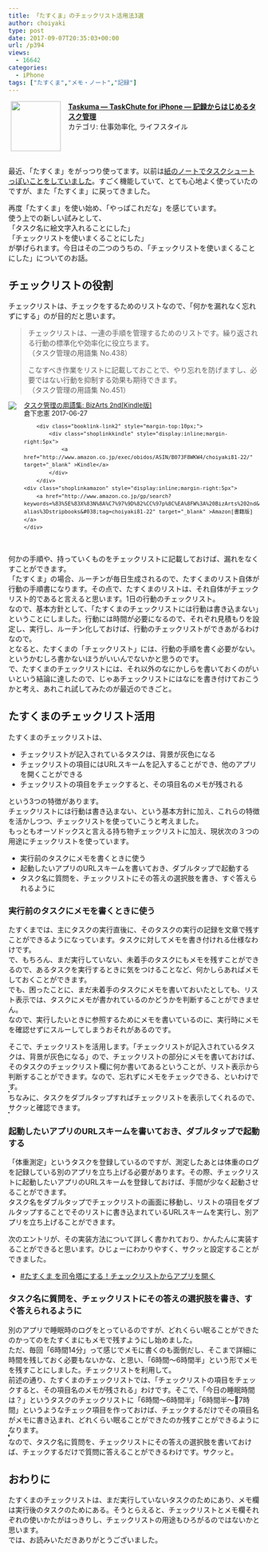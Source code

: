 ```yaml
---
title: 「たすくま」のチェックリスト活用法3選
author: choiyaki
type: post
date: 2017-09-07T20:35:03+00:00
url: /p394
views:
  - 16642
categories:
  - iPhone
tags: ["たすくま","メモ・ノート","記録"]
---
```

<span class="appIcon"><img class="appIconImg" height="100" src="https://i0.wp.com/is3.mzstatic.com/image/thumb/Purple71/v4/55/49/b0/5549b03b-b6e5-4428-dbb9-629dffb4d111/source/100x100bb.jpg?fit=660%2C100" style="float:left;margin: 0px 15px 15px 5px;" data-recalc-dims="1" /></span><span class="appName"><strong><a href="https://itunes.apple.com/jp/app/taskuma-taskchute-for-iphone-%E8%A8%98%E9%8C%B2%E3%81%8B%E3%82%89%E3%81%AF%E3%81%98%E3%82%81%E3%82%8B%E3%82%BF%E3%82%B9%E3%82%AF%E7%AE%A1%E7%90%86/id896335635?mt=8&#038;uo=4&#038;at=7gIWFXQQ" target="itunes_store">Taskuma &#8212; TaskChute for iPhone &#8212; 記録からはじめるタスク管理</a></strong></span>  
<span class="appCategory">カテゴリ: 仕事効率化, ライフスタイル</span>  
<span class="badgeL" style="display:inline-block; margin:4px"><a href="https://itunes.apple.com/jp/app/taskuma-taskchute-for-iphone-%E8%A8%98%E9%8C%B2%E3%81%8B%E3%82%89%E3%81%AF%E3%81%98%E3%82%81%E3%82%8B%E3%82%BF%E3%82%B9%E3%82%AF%E7%AE%A1%E7%90%86/id896335635?mt=8&#038;uo=4&#038;at=7gIWFXQQ" target="itunes_store" style="display:inline-block;overflow:hidden;background:url(https://linkmaker.itunes.apple.com/htmlResources/assets/ja_jp//images/web/linkmaker/badge_appstore-lrg.png) no-repeat;width:135px;height:40px;"></a></span><br style="clear:both;" />

最近、「たすくま」をがっつり使ってます。以前は[紙のノートでタスクシュートっぽいことをしていました][1]。すごく機能していて、とても心地よく使っていたのですが、また「たすくま」に戻ってきました。

再度「たすくま」を使い始め、「やっぱこれだな」を感じています。  
使う上での新しい試みとして、  
「タスク名に絵文字入れることにした」  
「チェックリストを使いまくることにした」  
が挙げられます。今日はその二つのうちの、「チェックリストを使いまくることにした」についてのお話。

## チェックリストの役割

チェックリストは、チェックをするためのリストなので、「何かを漏れなく忘れずにする」のが目的だと思います。

> チェックリストは、一連の手順を管理するためのリストです。繰り返される行動の標準化や効率化に役立ちます。  
> （タスク管理の用語集 No.438）
> 
> こなすべき作業をリストに記載しておことで、やり忘れを防げますし、必要ではない行動を抑制する効果も期待できます。  
> （タスク管理の用語集 No.451） 

<div class="booklink-box" style="text-align:left;padding-bottom:20px;font-size:small;/zoom: 1;overflow: hidden;">
  <div class="booklink-image" style="float:left;margin:0 15px 10px 0;">
    <a href="http://www.amazon.co.jp/exec/obidos/asin/B073F8WKW4/choiyaki81-22/" target="_blank" ><img src="https://i2.wp.com/images-fe.ssl-images-amazon.com/images/I/41KD%2BtMKN8L._SL160_.jpg?w=660&#038;ssl=1" style="border: none;" data-recalc-dims="1" /></a>
  </div>
  
  <div class="booklink-info" style="line-height:120%;/zoom: 1;overflow: hidden;">
    <div class="booklink-name" style="margin-bottom:10px;line-height:120%">
      <a href="http://www.amazon.co.jp/exec/obidos/asin/B073F8WKW4/choiyaki81-22/" target="_blank" >タスク管理の用語集: BizArts 2nd[Kindle版]</a>
        <div class="booklink-detail" style="margin-bottom:5px;">
        倉下忠憲 2017-06-27
        </div>
    
        <div class="booklink-link2" style="margin-top:10px;">
            <div class="shoplinkkindle" style="display:inline;margin-right:5px">
                <a href="http://www.amazon.co.jp/exec/obidos/ASIN/B073F8WKW4/choiyaki81-22/" target="_blank" >Kindle</a>
            </div>
        </div>
    <div class="shoplinkamazon" style="display:inline;margin-right:5px">
        <a href="http://www.amazon.co.jp/gp/search?keywords=%83%5E%83X%83N%8A%C7%97%9D%82%CC%97p%8C%EA%8FW%3A%20BizArts%202nd&#038;__mk_ja_JP=%83J%83%5E%83J%83i&#038;url=search-alias%3Dstripbooks&#038;tag=choiyaki81-22" target="_blank" >Amazon[書籍版]</a>
    </div>
  </div>
  </div>
</div>

何かの手順や、持っていくものをチェックリストに記載しておけば、漏れをなくすことができます。  
「たすくま」の場合、ルーチンが毎日生成されるので、たすくまのリスト自体が行動の手順書になります。その点で、たすくまのリストは、それ自体がチェックリスト的であると言えると思います。1日の行動のチェックリスト。  
なので、基本方針として、「たすくまのチェックリストには行動は書き込まない」ということにしました。行動には時間が必要になるので、それぞれ見積もりを設定し、実行し、ルーチン化しておけば、行動のチェックリストができあがるわけなので。  
となると、たすくまの「チェックリスト」には、行動の手順を書く必要がない。というかむしろ書かないほうがいいんでないかと思うのです。  
で、たすくまのチェックリストには、それ以外のなにかしらを書いておくのがいいという結論に達したので、じゃあチェックリストにはなにを書き付けておこうかと考え、あれこれ試してみたのが最近のできごと。

## たすくまのチェックリスト活用

たすくまのチェックリストは、

  * チェックリストが記入されているタスクは、背景が灰色になる
  * チェックリストの項目にはURLスキームを記入することができ、他のアプリを開くことができる
  * チェックリストの項目をチェックすると、その項目名のメモが残される

という3つの特徴があります。  
チェックリストには行動は書き込まない、という基本方針に加え、これらの特徴を活かしつつ、チェックリストを使っていこうと考えました。  
もっともオーソドックスと言える持ち物チェックリストに加え、現状次の３つの用途にチェックリストを使っています。

  * 実行前のタスクにメモを書くときに使う
  * 起動したいアプリのURLスキームを書いておき、ダブルタップで起動する
  * タスク名に質問を、チェックリストにその答えの選択肢を書き、すぐ答えられるように

### 実行前のタスクにメモを書くときに使う

たすくまでは、主にタスクの実行直後に、そのタスクの実行の記録を文章で残すことができるようになっています。タスクに対してメモを書き付けれる仕様なわけです。  
で、もちろん、まだ実行していない、未着手のタスクにもメモを残すことができるので、あるタスクを実行するときに気をつけることなど、何かしらあればメモしておくことができます。  
でも、困ったことに、まだ未着手のタスクにメモを書いておいたとしても、リスト表示では、タスクにメモが書かれているのかどうかを判断することができません。  
なので、実行したいときに参照するためにメモを書いているのに、実行時にメモを確認せずにスルーしてしまうおそれがあるのです。

そこで、チェックリストを活用します。「チェックリストが記入されているタスクは、背景が灰色になる」ので、チェックリストの部分にメモを書いておけば、そのタスクのチェックリスト欄に何か書いてあるということが、リスト表示から判断することができます。なので、忘れずにメモをチェックできる、といわけです。  
<a href="https://www.flickr.com/photos/57988299@N08/36919758842" target="_blank" rel="nofollow"><img src="https://i0.wp.com/farm5.static.flickr.com/4361/36919758842_5844336cae.jpg?w=660" alt="" title="IMG_5034 by choiyaki, on Flickr" style="border: 1px solid black;" data-recalc-dims="1" /></a>  
ちなみに、タスクをダブルタップすればチェックリストを表示してくれるので、サクッと確認できます。  
<a href="https://www.flickr.com/photos/57988299@N08/36919845072" target="_blank" rel="nofollow"><img src="https://i1.wp.com/farm5.static.flickr.com/4426/36919845072_27e6ff658c.jpg?w=660" alt="" title="IMG_5039 by choiyaki, on Flickr" style="border: 1px solid black;" data-recalc-dims="1" /></a>

### 起動したいアプリのURLスキームを書いておき、ダブルタップで起動する

「体重測定」というタスクを登録しているのですが、測定したあとは体重のログを記録している別のアプリを立ち上げる必要があります。その際、チェックリストに起動したいアプリのURLスキームを登録しておけば、手間が少なく起動させることができます。  
タスク名をダブルタップでチェックリストの画面に移動し、リストの項目をダブルタップすることでそのリストに書き込まれているURLスキームを実行し、別アプリを立ち上げることができます。

次のエントリが、その実装方法について詳しく書かれており、かんたんに実装することができると思います。ひじょーにわかりやすく、サクッと設定することができました。
  
- [#たすくま を司令塔にする！チェックリストからアプリを開く][2]

### タスク名に質問を、チェックリストにその答えの選択肢を書き、すぐ答えられるように

別のアプリで睡眠時のログをとっているのですが、どれくらい眠ることができたのかってのをたすくまにもメモで残すようにし始めました。  
ただ、毎回「6時間14分」って感じでメモに書くのも面倒だし、そこまで詳細に時間を残しておく必要もないかな、と思い、「6時間〜6時間半」という形でメモを残すことにしました。チェックリストを利用して。  
前述の通り、たすくまのチェックリストでは、「チェックリストの項目をチェックすると、その項目名のメモが残される」わけです。そこで、「今日の睡眠時間は？」というタスクのチェックリストに「6時間〜6時間半」「6時間半〜7時間」というようなチェック項目を作っておけば、チェックするだけでその項目名がメモに書き込まれ、どれくらい眠ることができたのか残すことができるようになります。  
<a href="https://www.flickr.com/photos/57988299@N08/37090033195" target="_blank" rel="nofollow"><img src="https://i2.wp.com/farm5.static.flickr.com/4358/37090033195_c340c242a1.jpg?w=660" alt="" title="IMG_5032 by choiyaki, on Flickr" style="border: 1px solid black;" data-recalc-dims="1" /></a>  
<a href="https://www.flickr.com/photos/57988299@N08/36901685256" target="_blank" rel="nofollow"><img src="https://i2.wp.com/farm5.static.flickr.com/4436/36901685256_1d09668e5c.jpg?w=660" alt="" title="IMG_5033 by choiyaki, on Flickr" style="border: 1px solid black;" data-recalc-dims="1" /></a>  
なので、タスク名に質問を、チェックリストにその答えの選択肢を書いておけば、チェックするだけで質問に答えることができるわけです。サクッと。

## おわりに

たすくまのチェックリストは、まだ実行していないタスクのためにあり、メモ欄は実行後のタスクのためにある。そうとらえると、チェックリストとメモ欄それぞれの使いかたがはっきりし、チェックリストの用途もひろがるのではないかと思います。  
では、お読みいただきありがとうございました。

 [1]: https://choiyaki.com/?p=353
 [2]: http://kaji-raku.net/lifehack/task/taskuma/2997